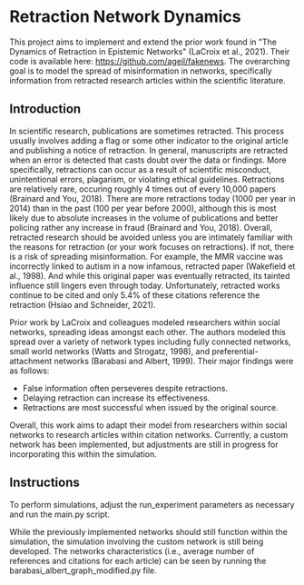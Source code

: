 # Retraction Network Dynamics
This project aims to implement and extend the prior work found in "The Dynamics of Retraction in Epistemic Networks" (LaCroix et al., 2021). Their code is available here: https://github.com/ageil/fakenews. The overarching goal is to model the spread of misinformation in networks, specifically information from retracted research articles within the scientific literature.

## Introduction
In scientific research, publications are sometimes retracted. This process usually involves adding a flag or some other indicator to the original article and publishing a notice of retraction. In general, manuscripts are retracted when an error is detected that casts doubt over the data or findings. More specifically, retractions can occur as a result of scientific misconduct, unintentional errors, plagarism, or violating ethical guidelines. Retractions are relatively rare, occuring roughly 4 times out of every 10,000 papers (Brainard and You, 2018). There are more retractions today (1000 per year in 2014) than in the past (100 per year before 2000), although this is most likely due to absolute increases in the volume of publications and better policing rather any increase in fraud (Brainard and You, 2018). Overall, retracted research should be avoided unless you are intimately familiar with the reasons for retraction (or your work focuses on retractions). If not, there is a risk of spreading misinformation. For example, the MMR vaccine was incorrectly linked to autism in a now infamous, retracted paper (Wakefield et al., 1998). And while this original paper was eventually retracted, its tainted influence still lingers even through today. Unfortunately, retracted works continue to be cited and only 5.4% of these citations reference the retraction (Hsiao and Schneider, 2021). 

Prior work by LaCroix and colleagues modeled researchers within social networks, spreading ideas amongst each other. The authors modeled this spread over a variety of network types including fully connected networks, small world networks (Watts and Strogatz, 1998), and preferential-attachment networks (Barabasi and Albert, 1999). Their major findings were as follows: 

- False information often perseveres despite retractions.
- Delaying retraction can increase its effectiveness.
- Retractions are most successful when issued by the original source.

Overall, this work aims to adapt their model from researchers within social networks to research articles within citation networks. Currently, a custom network has been implemented, but adjustments are still in progress for incorporating this within the simulation. 

## Instructions
To perform simulations, adjust the run_experiment parameters as necessary and run the main.py script. 

While the previously implemented networks should still function within the simulation, the simulation involving the custom network is still being developed. The networks characteristics (i.e., average number of references and citations for each article) can be seen by running the barabasi_albert_graph_modified.py file.

